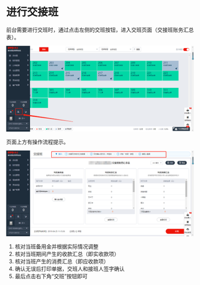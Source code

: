 # 进行交接班

前台需要进行交班时，通过点击左侧的交班按钮，进入交班页面（交接班账务汇总表）。

![](../../../.gitbook/assets/image%20%28799%29.png)

页面上方有操作流程提示。

![](../../../.gitbook/assets/image%20%28552%29.png)

1. 核对当班备用金并根据实际情况调整
2. 核对当班期间产生的收款汇总（即实收款项）
3. 核对当班产生的消费汇总（即应收款项）
4. 确认无误后打印单据，交班人和接班人签字确认
5. 最后点击右下角“交班”按钮即可

